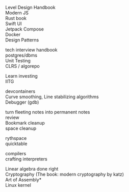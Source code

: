 Level Design Handbook   
Modern JS   
Rust book   
Swift UI   
Jetpack Compose   
Docker   
Design Patterns   
   
tech interview handbook   
postgres/dbms   
Unit Testing   
CLRS / algorepo   
   
Learn investing   
IITG   
   
devcontainers   
Curve smoothing, Line stabilizing algorithms   
Debugger (gdb)   
   
turn fleeting notes into permanent notes   
review   
Bookmark cleanup   
space cleanup   
   
rythspace   
quicktable   
   
compilers   
crafting interpreters   
   
Linear algebra done right   
Cryptography (The book: modern cryptography by katz)   
Art of Assembly\*   
Linux kernel   
   
